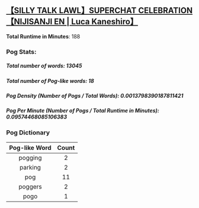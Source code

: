 ## [【SILLY TALK LAWL】SUPERCHAT CELEBRATION【NIJISANJI EN | Luca Kaneshiro】](https://www.youtube.com/watch?v=2NdCHfJqtGI)
**Total Runtime in Minutes**: 188

### **Pog Stats:**

##### **Total number of words**: 13045

##### **Total number of Pog-like words**: 18

##### **Pog Density (Number of Pogs / Total Words)**: 0.0013798390187811421

##### **Pog Per Minute (Number of Pogs / Total Runtime in Minutes)**: 0.09574468085106383

### **Pog Dictionary**
**Pog-like Word** | **Count**
:---: | :---:
pogging | 2
parking | 2
pog | 11
poggers | 2
pogo | 1
